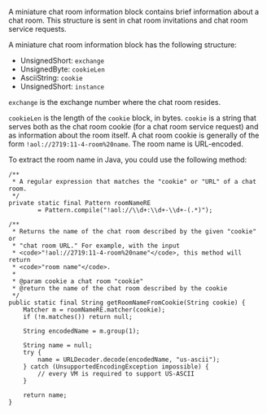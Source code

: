 A miniature chat room information block contains brief information about a chat room. This structure is sent in chat room invitations and chat room service requests.

A miniature chat room information block has the following structure:

  * UnsignedShort: `exchange`
  * UnsignedByte: `cookieLen`
  * AsciiString: `cookie`
  * UnsignedShort: `instance`

`exchange` is the exchange number where the chat room resides.

`cookieLen` is the length of the `cookie` block, in bytes. `cookie` is a string that serves both as the chat room cookie (for a chat room service request) and as information about the room itself. A chat room cookie is generally of the form `!aol://2719:11-4-room%20name`. The room name is URL-encoded.

To extract the room name in Java, you could use the following method:

```
/**
 * A regular expression that matches the "cookie" or "URL" of a chat room.
 */
private static final Pattern roomNameRE
        = Pattern.compile("!aol://\\d+:\\d+-\\d+-(.*)");

/**
 * Returns the name of the chat room described by the given "cookie" or
 * "chat room URL." For example, with the input 
 * <code>"!aol://2719:11-4-room%20name"</code>, this method will return
 * <code>"room name"</code>.
 *
 * @param cookie a chat room "cookie"
 * @return the name of the chat room described by the cookie
 */
public static final String getRoomNameFromCookie(String cookie) {
    Matcher m = roomNameRE.matcher(cookie);
    if (!m.matches()) return null;

    String encodedName = m.group(1);

    String name = null;
    try {
        name = URLDecoder.decode(encodedName, "us-ascii");
    } catch (UnsupportedEncodingException impossible) {
        // every VM is required to support US-ASCII
    }

    return name;
}
```